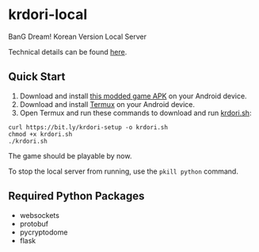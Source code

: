 # krdori-local
BanG Dream! Korean Version Local Server

Technical details can be found [here](README-technical.md).

## Quick Start
1. Download and install [this modded game APK](https://mega.nz/file/rMB10RRL#ff7M5xGRW08GsuEUlBBmdEtmkhSrs-Z0S4u-UHY2FOQ) on your Android device.
2. Download and install [Termux](https://f-droid.org/repo/com.termux_118.apk) on your Android device.
3. Open Termux and run these commands to download and run [krdori.sh](krdori.sh):
```
curl https://bit.ly/krdori-setup -o krdori.sh
chmod +x krdori.sh
./krdori.sh
```
The game should be playable by now.

To stop the local server from running, use the `pkill python` command.

## Required Python Packages
- websockets
- protobuf
- pycryptodome
- flask
